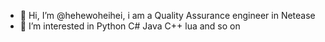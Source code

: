 - 👋 Hi, I’m @hehewoheihei, i am a Quality Assurance engineer in Netease
- 👀 I’m interested in Python C# Java C++ lua and so on


	
			
